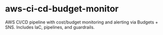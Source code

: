 # aws-ci-cd-budget-monitor
AWS CI/CD pipeline with cost/budget monitoring and alerting via Budgets + SNS. Includes IaC, pipelines, and guardrails.
